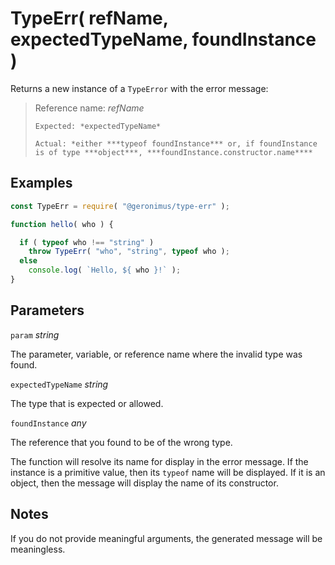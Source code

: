 # TypeErr( refName, expectedTypeName, foundInstance )

Returns a new instance of a `TypeError` with the error message:

> Reference name: *refName*
>
>     Expected: *expectedTypeName*
>
>     Actual: *either ***typeof foundInstance*** or, if foundInstance is of type ***object***, ***foundInstance.constructor.name****

## Examples

```javascript
const TypeErr = require( "@geronimus/type-err" );

function hello( who ) {

  if ( typeof who !== "string" )
    throw TypeErr( "who", "string", typeof who );
  else
    console.log( `Hello, ${ who }!` );
}
```

## Parameters

`param` *string*

The parameter, variable, or reference name where the invalid type was found.

`expectedTypeName` *string*

The type that is expected or allowed.

`foundInstance` *any*

The reference that you found to be of the wrong type.

The function will resolve its name for display in the error message. If the instance is a primitive value, then its `typeof` name will be displayed. If it is an object, then the message will display the name of its constructor.

## Notes

If you do not provide meaningful arguments, the generated message will be meaningless.

